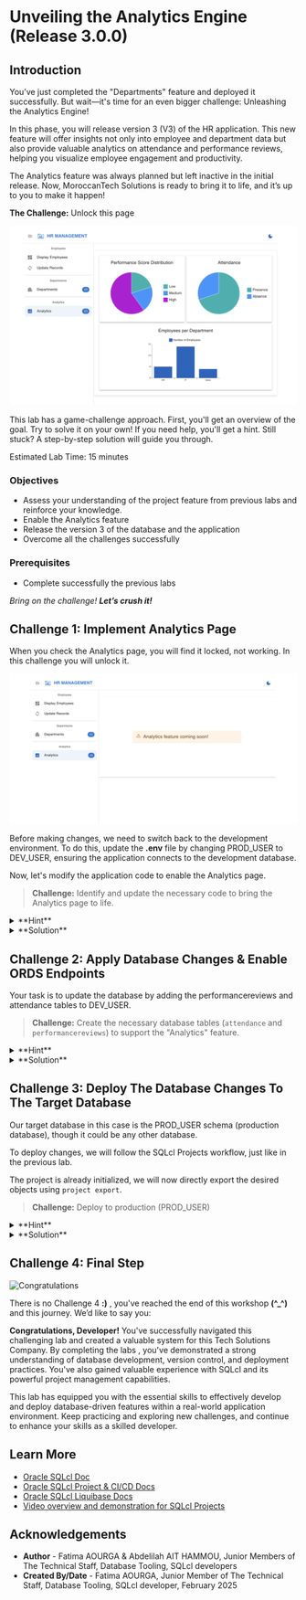 # Unveiling the Analytics Engine (Release 3.0.0)

## Introduction

You’ve just completed the "Departments" feature and deployed it successfully. But wait—it's time for an even bigger challenge: Unleashing the Analytics Engine!

In this phase, you will release version 3 (V3) of the HR application. This new feature will offer insights not only into employee and department data but also provide valuable analytics on attendance and performance reviews, helping you visualize employee engagement and productivity.

The Analytics feature was always planned but left inactive in the initial release. Now, MoroccanTech Solutions is ready to bring it to life, and it’s up to you to make it happen!

**The Challenge:** Unlock this page

![Analytics page working](./images/analytics-page-works.png " ")

This lab has a game-challenge approach. First, you'll get an overview of the goal. Try to solve it on your own! If you need help, you'll get a hint. Still stuck? A step-by-step solution will guide you through.

Estimated Lab Time: 15 minutes

### **Objectives**

* Assess your understanding of the project feature from previous labs and reinforce your knowledge.
* Enable the Analytics feature
* Release the version 3 of the database and the application
* Overcome all the challenges successfully

### **Prerequisites**

* Complete successfully the previous labs

*Bring on the challenge! **Let’s crush it!***

## Challenge 1: Implement Analytics Page

When you check the Analytics page, you will find it locked, not working. In this challenge you will unlock it.

![Analytics not working](./images/analytics-not-working.png " ")

Before making changes, we need to switch back to the development environment. To do this, update the **.env** file by changing PROD_USER to DEV_USER, ensuring the application connects to the development database.

Now, let's modify the application code to enable the Analytics page.

> **Challenge:** Identify and update the necessary code to bring the Analytics page to life.

<details><summary>**Hint**</summary>
    Remember where we made the change for the Departments page? Go to the same place—you’ll find the required change just below it, similar to what you did for Departments.
</details>

<details><summary>**Solution**</summary>

1. From the app folder, navigate to the pages

    ![Analytics code location](./images/analytics-code-location.png " ")

2. Double click on the pages folder then the 'HRPageContentSwitcher.tsx' file

3. Find Analytics change location in the code (line 71)

    ![Identify code change](./images/where-to-change-in-code.png " ")

4. Implement Analytics by removing the line 73 and uncomment line 74 just below

    ![Implement the change](./images/code-change-done.png " ")

5. Refresh the application and go to the Analytics section. It should appear now

    ![Analytics page appearing just for Emp per Dep](./images/analytics-appears-just-for-emp-dep.png " ")

>**Note:** If you lost your application window, run it again as you did the first time.

As you can see, only the Employees per Department analytics is working—the others are not. This is because the performancereviews and attendance tables are missing and haven’t been created yet.

</details>

## Challenge 2: Apply Database Changes & Enable ORDS Endpoints

Your task is to update the database by adding the performancereviews and attendance tables to DEV_USER.

<!-- In this challenge, you will apply new database changes by adding the performancereviews and attendance tables to DEV_USER. -->

> **Challenge:** Create the necessary database tables (`attendance` and `performancereviews`) to support the "Analytics" feature.

<details><summary>**Hint**</summary>

Run the SQL scripts (attendance\_table.sql and performancereviews\_table.sql) from the scripts folder to create the required tables and populate them with data, just as you did earlier for the departments table. Once the tables are created, make sure to enable the REST endpoints for both tables to allow API access (If you need a refresher, refer to Lab 1 → Task 4).

</details>

<details><summary>**Solution**</summary>

* **Step 1: Connect to DEV_USER**
    * **Using SQLcl:**
            ```sql
                connect DEV_USER/[PASSWORD]
                ```
    * **Using SQL Developer Web:**
    Signin with DEV_USER credentials

* **Step 2: Create Tables**

    * **Using SQLcl:**

        * Make sure you are in the scripts directory.

        * Execute the attendance\_table.sql and performancereviews\_table.sql

            ```sql
            <copy>
                @attendance_table.sql
            </copy>
            ```

            ```sql
            <copy>
                @performancereviews_table.sql
            </copy>
            ```

    * **Using SQL Developer Web:**

        Copy and past the content of the tabes scripts to SQL Developer Web sql worksheet and run the script.

* **Step 3: Enable ORDS Endpoints For The New Tables**

    To make the Attendance and PerformanceReviews tables in PROD\_USER accessible as REST endpoints, repeat the steps you followed for DEV\_USER in **Lab 1 → Task 4**.

    * Open Database Actions
    * Connect as DEV_USER
    * Locate the Departments table, right-click on it.
    * Select REST, then click Enable.

* **Step 3: Refresh the application**

    Refresh the application window to view the Analytics page with the data.

    ![Analytics page working](./images/analytics-page-works.png " ")

</details>

## Challenge 3: Deploy The Database Changes To The Target Database

Our target database in this case is the PROD_USER schema (production database), though it could be any other database.

To deploy changes, we will follow the SQLcl Projects workflow, just like in the previous lab.

The project is already initialized, we will now directly export the desired objects using `project export`.

> **Challenge:** Deploy to production (PROD_USER)

<details><summary>**Hint**</summary>
Follow the same steps as in the previous lab (starting from `project export`), applying SQLcl Projects commands until you deploy and get the Analytics feature working.

</details>

<details><summary>**Solution**</summary>

1. Change the username in the .env file from DEV\_USER to PROD\_USER.
2. Refresh the application window. Only the "Employees per Department" chart appears since PROD_USER lacks the two new tables. You'll fix this with **project** commands.
3. In SQLcl, connect as DEV_USER and navigate to the application folder `sqlcl-project-react-app`.
        ```sql
    <copy>
        connect DEV_USER/[PASSWORD]
    </copy>
        ```
        ```sql
    <copy>
        cd /home/oracle/assets/workshops/sqlcl-projects-react-app
    </copy>
        ```
4. Create a new branch from the main branch and check out to it for upcoming changes.
        ```sql
        <copy>
            !git checkout -b Ticket-2-Analytics
        </copy>
        ```
5. Export the new objects from DEV_USER.
    ```sql
    <copy>
        project export -objects attendance,performancereviews -verbose
    </copy>
        ```
    <!--![Project-export](./images/project-export.png " ")-->
6. Add, commit then stage

    * Add and commit your changes

        ```sql
        <copy>
            !git add --all
        </copy>
        ```

        ```sql
        <copy>
            !git commit -m "Add attendance and performancereviews tables"
        </copy>
        ```

        ```sql
        <copy>
            project stage -verbose
        </copy>
        ```
        <!--![Git add and commit](./images/git-add-commit.png " ")
        ![Project stage](./images/project-stage.png " ")-->

7. Add custom scripts using add-custom sub-command of stage command.

    * Add custom script for **attendance** table.

        ```sql
        <copy>
            project stage add-custom -file att_data.sql -verbose
        </copy>
        ```

    * Add custom script for **performancereviews** table.

        ```sql
        <copy>
            project stage add-custom -file perf_data.sql -verbose
        </copy>
        ```

    Copy the inserts from the tables sql files in the scripts folder and paste them into the newly created custom scripts (attendance inserts in the att\_data.sql custom file and performancereviews inserts in the perf_data.sql custom file), just as you did previously with dept\_data.sql.

8. Add and commit.

    ```sql
    <copy>
        !git add --all
    </copy>
    ```

    ```sql
    <copy>
        !git commit -m "Add stage files"
    </copy>
    ```

9. Checkout to main and then merge the previous branch to it.

    ```sql
    <copy>
        !git checkout main
    </copy>
    ```

    ```sql
    <copy>
        !git merge Ticket-2-Analytics
    </copy>
    ```

    <!--![Merge to main](./images/merge-to-main.png " ")-->

10. Project release and gen-artifact

    * Project release

    ```sql
    <copy>
        project release -version 3.0.0 -verbose
    </copy>
    ```

    * Add and commit

    ```sql
    <copy>
        !git add .
    </copy>
    ```

    ```sql
    <copy>
        !git commit -m "Release 3.0.0"
    </copy>
    ```

    <!--![Project release](./images/project-release.png " ")-->
    * Project gen-artifact

    ```sql
    <copy>
        project gen-artifact -verbose
    </copy>
    ```
    <!--![Project-gen-artifact](./images/project-gen-artifact.png " ")-->

11. Connect to PROD_USER and run the deploy command to apply the changes.

    ```sql
    <copy>
        connect PROD_USER/[PASSWORD]
    </copy>
    ```

    ```sql
    <copy>
        project deploy -file artifact/HrManager-3.O.0.zip  -verbose
    </copy>
    ```

12. Enable ORDS Endpoints

    To **enable** the **REST endpoints** for the **Attendance** and **PerformanceReviews** tables in PROD\_USER, follow the same procedure you used for DEV\_USER in Lab 2 → Task 3.

    * Open Database Actions
    * Connect as PROD_USER
    * Locate the Departments table, right-click on it.
    * Select REST, then click Enable.

13. Refresh the application. The Analytics page should work correctly in production environment.

![Analytics page working](./images/analytics-page-works.png " ")

</details>

## Challenge 4: Final Step

![Congratulations](./images/congrats.png " ")

There is no Challenge 4 **:)** , you've reached the end of this workshop **(^_^)** and this journey. We’d like to say you:

**Congratulations, Developer!** You've successfully navigated this challenging lab and created a valuable system for this Tech Solutions Company. By completing the labs , you've demonstrated a strong understanding of database development, version control, and deployment practices. You've also gained valuable experience with SQLcl and its powerful project management capabilities.

This lab has equipped you with the essential skills to effectively develop and deploy database-driven features within a real-world application environment. Keep practicing and exploring new challenges, and continue to enhance your skills as a skilled developer.

## Learn More

* [Oracle SQLcl Doc](https://docs.oracle.com/en/database/oracle/sql-developer-command-line/24.3/sqcug/working-sqlcl.html)
* [Oracle SQLcl Project & CI/CD Docs](https://docs.oracle.com/en/database/oracle/sql-developer-command-line/24.3/sqcug/database-application-ci-cd.html#GUID-6A942F42-A365-4FF2-9D05-6DC2A0740D24)
* [Oracle SQLcl Liquibase Docs](https://docs.oracle.com/en/database/oracle/sql-developer-command-line/24.3/sqcug/using-liquibase.html)
* [Video overview and demonstration for SQLcl Projects](https://youtu.be/qCc-f24HLCU?si=3z-aRBdzu_QhixJ9&t=182)

## Acknowledgements

* **Author** - Fatima AOURGA & Abdelilah AIT HAMMOU, Junior Members of The Technical Staff, Database Tooling, SQLcl developers
* **Created By/Date** - Fatima AOURGA, Junior Member of The Technical Staff, Database Tooling, SQLcl developer, February 2025